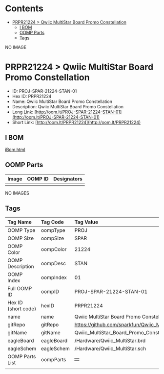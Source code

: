



Contents
========

* [PRPR21224 > Qwiic MultiStar Board Promo Constellation](#prpr21224--qwiic-multistar-board-promo-constellation)
	* [I BOM](#i-bom)
	* [OOMP Parts](#oomp-parts)
	* [Tags](#tags)
  
NO IMAGE  
# PRPR21224 > Qwiic MultiStar Board Promo Constellation

- ID: PROJ-SPAR-21224-STAN-01
- Hex ID: PRPR21224
- Name: Qwiic MultiStar Board Promo Constellation
- Description: Qwiic MultiStar Board Promo Constellation
- Long Link: [http://oom.lt/PROJ-SPAR-21224-STAN-01](http://oom.lt/PROJ-SPAR-21224-STAN-01)
- Short Link: [http://oom.lt/PRPR21224](http://oom.lt/PRPR21224)

## I BOM
  
[iBom.html](https://htmlpreview.github.io/?https://github.com/oomlout/oomlout_OOMP_projects/blob/main/PROJ/SPAR/21224/STAN/01ibom.html)
## OOMP Parts
  

|Image|OOMP ID|Designators|
| :--- | :--- | :--- |
||||
  
NO IMAGES  
## Tags
  

|Tag Name|Tag Code|Tag Value|
| :--- | :--- | :--- |
|OOMP Type|oompType|PROJ|
|OOMP Size|oompSize|SPAR|
|OOMP Color|oompColor|21224|
|OOMP Description|oompDesc|STAN|
|OOMP Index|oompIndex|01|
|Full OOMP ID|oompID|PROJ-SPAR-21224-STAN-01|
|Hex ID (short code)|hexID|PRPR21224|
|name|name|Qwiic MultiStar Board Promo Constellation|
|gitRepo|gitRepo|https://github.com/sparkfun/Qwiic_MultiStar_Board_Promo_Constellation|
|gitName|gitName|Qwiic_MultiStar_Board_Promo_Constellation|
|eagleBoard|eagleBoard|/Hardware/Qwiic_MultiStar.brd|
|eagleSchem|eagleSchem|/Hardware/Qwiic_MultiStar.sch|
|OOMP Parts List|oompParts|<table><tr><td></td></tr></table>|
||||
